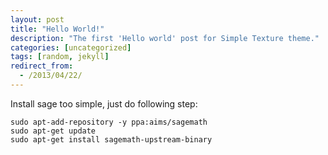 ```yaml
---
layout: post
title: "Hello World!"
description: "The first 'Hello world' post for Simple Texture theme."
categories: [uncategorized]
tags: [random, jekyll]
redirect_from:
  - /2013/04/22/
---
```

Install sage too simple, just do following step:
~~~ shell
sudo apt-add-repository -y ppa:aims/sagemath
sudo apt-get update
sudo apt-get install sagemath-upstream-binary
~~~